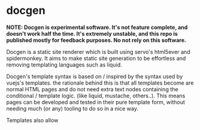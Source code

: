 # docgen

**NOTE: Docgen is experimental software. It's not feature complete, and doesn't work half the time. It's extremely unstable, and this repo is published mostly for feedback purposes. No not rely on this software.**

Docgen is a static site renderer which is built using servo's html5ever and spidermonkey. It aims to make static site generation to be effortless and removing templating languages such as liquid.

Docgen's template syntax is based on / inspired by the syntax used by vuejs's templates. the rationale behind this is that all templates become are normal HTML pages and do not need extra text nodes containing the conditional / template logic. (like liquid, mustache, others..). This means pages can be developed and tested in their pure template form, without needing much (or any) tooling to do so in a nice way.

Templates also allow <script> tags to be run (At compile time) with the `static` attribute set.

Please note that the generation does **NOT** currently expose the normal javascript dom api, such as `document.createElement`, etc. It is an empty javascript context only used for templating. If this feature would be useful to you, file an issue with use cases / info.

## Feature Roadmap
these are features I'd like to have initially, in no particular order.
- [x] add html parser
- [x] add js engine
- [x] conditional logic with `x-if` (tentative name)
- [x] attribute variable expansion (`:href="link.title"` with `link = { title: 'HI' }` -> `href="HI"`)
- [x] layout includes via `layout` js variable and `x-content-slot` attribute.
- [x] iteration logic with `x-each` (tentative name) **Experimentally Implemented**
- [ ] **(partially implemented)** conditional css class generation (similar to vuejs's :class attribute). (can do bind `:class="compute_class_string_fn()"`)
- [x] html partials via `<slot src="file.html"></slot>`.
- [ ] **(partially implemented)** filesystem interaction - allow simple load to string from fs
- [ ] raw html
- [ ] way to extract the contents of a div to replace it. Potentially called `x-extract`
- [ ] json/yaml/etc data file loading for configuration / data.
- [ ] markdown support with front-matter data + rendering (similar to jekyll)
- [ ] page-fork rendering: instead of iterating a page via `x-each`, render multiple copies of a page with different elements. To be used for dynamic tagging.
- [ ] helper application to call the main `docgen` binary for site generation. This is the template engine, from which the actual site generator will discover supported template pages and render them for upload.

## Building from source
```bash
brew install yasm autoconf
set AUTOCONF="$(which autoconf)"
cargo build
```

## Runing example
```bash
cargo run -- -i examples/demo.html
```

## Process
1. render the page to html if it's markdown.
2. render using the main `docgen` process, in a top-down manner.
  - evaluate any `script static` tags.
  - replace all template variables

## Template Examples
At the moment, docgen only produces processes html templates. This will change in the future, with options for markdown, etc.

### Source Template
```html
<html>
<head>
  <script static>
  let links = [{
    href: 'https://google.com',
    title: 'google'
  }, {
    href: 'https://apple.com',
    title: 'apple'
  },{
    href: 'https://amazon.com',
    title: 'amazon'
  }]
  </script>
</head>
<body>
  <ul>
    <li x-for="link in links">
      <a :href="link.href">{{link.title}}</a>
    </li>
  </ul>
</body>
</html>
```

### Result Output
```html
<html>
<head>
</head>
<body>
  <ul>
    <li>
      <a href="https://google.com">google</a>
    </li><li>
      <a href="https://apple.com">apple</a>
    </li><li>
      <a href="https://amazon.com">amazon</a>
    </li>
  </ul>
</body>
</html>
```

## Converting from liquid
### If statements
```html
{% if variable_name %}
<span>Hello, World!</span>
{% endif %}
```

```html
<span x-if="variable_name">Hello, World</span>
```

### Attribute bindings
```html
<span class="{{className}}">Test</span>
```

Note: the `:class` binding *may* be updated in the future to allow a dictionary, which in turn renders to a space-separated class string based on all the keys that have truthy values. (equivalent to: `Object.entries(classDict).filter(el => el[1]).map(el => el[0]).join(' ')`)

```html
<span :class="className">Test</span>
```


### For loops
note: for loops are not feature complete. All for loops currently bind to `item` and the syntax is likely to change.
```html
<ul>
{% for item in items %}
  <li>
    <a href="{{item.url}}">{{item.title}}</a>
  </li>
{% endfor %}
</ul>
```

```html
<ul>
  <li x-for="item in items">
    <a :href="item.url">{{item.title}}</a>
  </li>
</ul>

<!-- or: -->
<ul>
  <li x-each="items" x-as="item">
    <a :href="item.url">{{item.title}}</a>
  </li>
</ul>
```

### Template Extension
**hello.md**
```md
<script>
layout = './base.html'
title = 'Example'
</script>

# Hello, World
```

**base.html**
```html
<html>
  <head>{{child.title}}</head>
  <body>
    <div x-content-slot></div>
  </body>
</html>
```

**out.html**
```html
<html>
  <head>Example</head>
  <body>
    <h1>Hello, World</h1>
  </body>
</html>
```

### HTML Include
This currently only works with HTML files.
In a later revision, they will work with all supported types.

```html
<slot src="./example.html"></slot>
```

